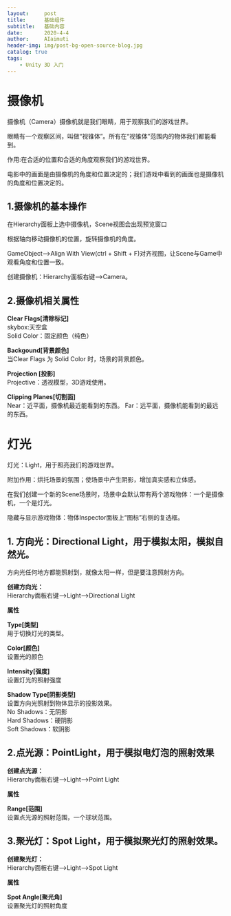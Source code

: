 ```yaml
---
layout:     post
title:      基础组件
subtitle:   基础内容
date:       2020-4-4
author:     AIaimuti
header-img: img/post-bg-open-source-blog.jpg
catalog: true
tags:
    - Unity 3D 入门
---
```


# 摄像机

摄像机（Camera）摄像机就是我们眼睛，用于观察我们的游戏世界。<br>

眼睛有一个观察区间，叫做“视锥体”。所有在“视锥体”范围内的物体我们都能看到。<br>

作用:在合适的位置和合适的角度观察我们的游戏世界。<br>

电影中的画面是由摄像机的角度和位置决定的；我们游戏中看到的画面也是摄像机的角度和位置决定的。

## 1.摄像机的基本操作

在Hierarchy面板上选中摄像机，Scene视图会出现预览窗口<br>

根据轴向移动摄像机的位置，旋转摄像机的角度。<br>

GameObject-->Align  With View(ctrl + Shift + F)对齐视图，让Scene与Game中观看角度和位置一致。<br>

创建摄像机：Hierarchy面板右键-->Camera。<br>

## 2.摄像机相关属性

**Clear Flags[清除标记]**<br>
skybox:天空盒<br>
Solid Color：固定颜色（纯色）

**Backgound[背景颜色]**<br>
当Clear Flags 为 Solid Color 时，场景的背景颜色。

**Projection [投影]**<br>
Projective：透视模型，3D游戏使用。

**Clipping Planes[切割面]**<br>
Near：近平面，摄像机最近能看到的东西。
Far：远平面，摄像机能看到的最远的东西。

# 灯光

灯光：Light，用于照亮我们的游戏世界。<br>

附加作用：烘托场景的氛围；使场景中产生阴影，增加真实感和立体感。<br>

在我们创建一个新的Scene场景时，场景中会默认带有两个游戏物体：一个是摄像机，一个是灯光。<br>

隐藏与显示游戏物体：物体Inspector面板上“图标”右侧的复选框。<br>

## 1. 方向光：Directional Light，用于模拟太阳，模拟自然光。<br>

方向光任何地方都能照射到，就像太阳一样，但是要注意照射方向。

**创建方向光：**<br>
Hierarchy面板右键-->Light-->Directional Light

**属性**

**Type[类型]**<br>
用于切换灯光的类型。

**Color[颜色]**<br>
设置光的颜色

**Intensity[强度]**<br>
设置灯光的照射强度

**Shadow Type[阴影类型]**<br>
设置方向光照射到物体显示的投影效果。<br>
No Shadows：无阴影<br>
Hard Shadows：硬阴影<br>
Soft Shadows：软阴影

## 2.点光源：PointLight，用于模拟电灯泡的照射效果<br>

**创建点光源：**<br>
Hierarchy面板右键-->Light-->Point Light

**属性**<br>

**Range[范围]<br>**
设置点光源的照射范围，一个球状范围。<br>

## 3.聚光灯：Spot Light，用于模拟聚光灯的照射效果。<br>

**创建聚光灯：**<br>
Hierarchy面板右键-->Light-->Spot Light

**属性**<br>

**Spot Angle[聚光角]**<br>
设置聚光灯的照射角度


